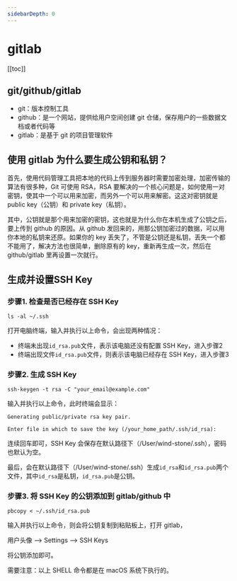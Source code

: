 ```yaml
---
sidebarDepth: 0
---
```


# gitlab

[[toc]]

## git/github/gitlab

- git：版本控制工具
- github：是一个网站，提供给用户空间创建 git 仓储，保存用户的一些数据文档或者代码等
- gitlab：是基于 git 的项目管理软件

## 使用 gitlab 为什么要生成公钥和私钥？

​首先，使用代码管理工具把本地的代码上传到服务器时需要加密处理，加密传输的算法有很多种，Git 可使用 RSA，RSA 要解决的一个核心问题是，如何使用一对密钥，使其中一个可以用来加密，而另外一个可以用来解密。这这对密钥就是 public key（公钥）和 private key（私钥）。

​其中，公钥就是那个用来加密的密钥，这也就是为什么你在本机生成了公钥之后，要上传到 github 的原因。从 github 发回来的，用那公钥加密过的数据，可以用你本地的私钥来还原。如果你的 key 丢失了，不管是公钥还是私钥，丢失一个都不能用了，解决方法也很简单，删除原有的 key，重新再生成一次，然后在 github/gitlab 里再设置一次就行。

## 生成并设置SSH Key

### 步骤1. 检查是否已经存在 SSH Key

```shell
ls -al ~/.ssh
```

打开电脑终端，输入并执行以上命令，会出现两种情况：

- 终端未出现`id_rsa.pub`文件，表示该电脑还没有配置 SSH Key，进入步骤2
- 终端出现文件`id_rsa.pub`文件，则表示该电脑已经存在 SSH Key，进入步骤3

### 步骤2. 生成 SSH Key

```shell
ssh-keygen -t rsa -C "your_email@example.com"
```

输入并执行以上命令，此时终端会显示：

```shell
Generating public/private rsa key pair.

Enter file in which to save the key (/your_home_path/.ssh/id_rsa):
```

连续回车即可，SSH Key 会保存在默认路径下（/User/wind-stone/.ssh），密码也默认为空。

最后，会在默认路径下（/User/wind-stone/.ssh）生成`id_rsa`和`id_rsa.pub`两个文件，其中`id_rsa`是私钥，`id_rsa.pub`是公钥。

### 步骤3. 将 SSH Key 的公钥添加到 gitlab/github 中

```shell
pbcopy < ~/.ssh/id_rsa.pub
```

输入并执行以上命令，则会将公钥复制到粘贴板上，打开 gitlab，

用户头像 --> Settings --> SSH Keys

将公钥添加即可。

需要注意：以上 SHELL 命令都是在 macOS 系统下执行的。
